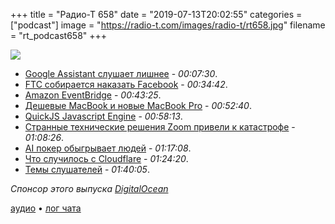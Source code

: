 +++
title = "Радио-Т 658"
date = "2019-07-13T20:02:55"
categories = ["podcast"]
image = "https://radio-t.com/images/radio-t/rt658.jpg"
filename = "rt_podcast658"
+++

![](https://radio-t.com/images/radio-t/rt658.jpg)

- [Google Assistant слушает лишнее](https://mashable.com/article/google-assistant-recordings-leaked/) - *00:07:30*.
- [FTC собирается наказать Facebook](https://www.wired.com/story/facebook-ftc-fine-five-billion/) - *00:34:42*.
- [Amazon EventBridge](https://www.trek10.com/blog/amazon-eventbridge/) - *00:43:25*.
- [Дешевые MacBook и новые MacBook Pro](https://www.cnet.com/news/apple-cuts-macbook-air-price-by-100-updates-1299-macbook-pro/) - *00:52:40*.
- [QuickJS Javascript Engine](https://bellard.org/quickjs/) - *00:58:13*.
- [Странные технические решения Zoom привели к катастрофе](https://medium.com/bugbountywriteup/zoom-zero-day-4-million-webcams-maybe-an-rce-just-get-them-to-visit-your-website-ac75c83f4ef5) - *01:08:26*.
- [AI покер обыгрывает людей](https://www.nature.com/articles/d41586-019-02156-9?error=cookies_not_supported&code=48615c37-9557-408a-8dd2-fbc18677d50a) - *01:17:08*.
- [Что случилось с Cloudflare](https://blog.cloudflare.com/details-of-the-cloudflare-outage-on-july-2-2019/) - *01:24:20*.
- [Темы слушателей](https://radio-t.com/p/2019/07/09/prep-658/) - *01:40:05*.

*Спонсор этого выпуска [DigitalOcean](https://www.digitalocean.com)*


[аудио](https://cdn.radio-t.com/rt_podcast658.mp3) • [лог чата](https://chat.radio-t.com/logs/radio-t-658.html)
<audio src="https://cdn.radio-t.com/rt_podcast658.mp3" preload="none"></audio>
